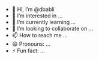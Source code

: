 - 👋 Hi, I’m @dbabli
- 👀 I’m interested in ...
- 🌱 I’m currently learning ...
- 💞️ I’m looking to collaborate on ...
- 📫 How to reach me ...
- 😄 Pronouns: ...
- ⚡ Fun fact: ...

<!---
dbabli/dbabli is a ✨ special ✨ repository because its `README.md` (this file) appears on your GitHub profile.
You can click the Preview link to take a look at your changes.
--->
